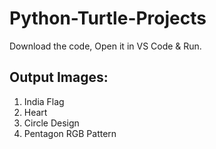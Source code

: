 # Python-Turtle-Projects

Download the code, Open it in VS Code & Run.

## Output Images:

1. India Flag
2. Heart
3. Circle Design
4. Pentagon RGB Pattern
   

